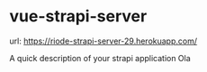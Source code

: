# vue-strapi-server
url: https://riode-strapi-server-29.herokuapp.com/

A quick description of your strapi application
Ola

